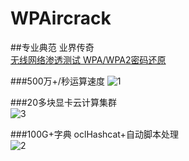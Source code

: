 # WPAircrack
##专业典范 业界传奇  
[无线网络渗透测试 WPA/WPA2密码还原](http://item.taobao.com/item.htm?spm=2013.1.w4023-5851862152.4.4cV4MI&id=37813548390)  
 

###500万+/秒运算速度 
![1](http://img3.douban.com/view/photo/large/public/p2247525933.jpg)  

 

###20多块显卡云计算集群   
![3](http://img4.douban.com/view/photo/photo/public/p2247525936.jpg)    



###100G+字典 oclHashcat+自动脚本处理   
![2](http://img4.douban.com/view/photo/large/public/p2247525937.jpg)    

